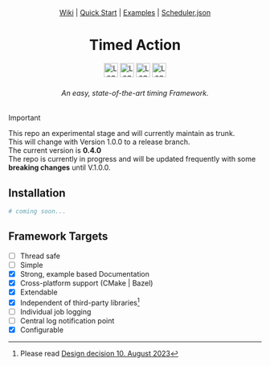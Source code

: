 <div align="center">
<a href="https://github.com/CodebyCR/TimedAction/wiki">Wiki</a> 
| 
<a href="QuickStart.md">Quick Start</a>
|
<a href="examples">Examples</a>
|
<a href="https://github.com/CodebyCR/TimedAction/wiki/Configuration#example-schedulerjson">Scheduler.json</a>
</div>

<h1 align="center">Timed Action</h1>

<div align="center">
    <img height="28" src="https://img.shields.io/badge/C%2B%2B-00599C?style=for-the-badge&logo=c%2B%2B&logoColor=white" alt="Logo" >
    <img height="28" src="https://img.shields.io/badge/SonarLint-CB2029?style=for-the-badge&logo=sonarlint&logoColor=white" alt="Logo">
    <img height="28" src="https://img.shields.io/badge/CMake-064F8C?style=for-the-badge&logo=cmake&logoColor=white" alt="Logo">
    <img height="28" src="https://img.shields.io/github/license/CodeByCR/TimedAction?style=for-the-badge" alt="Logo">
    <h6><em>An easy, state-of-the-art timing Framework.</em></h6>
</div>


> [!IMPORTANT]
> This repo an experimental stage and will currently maintain as trunk.<br/>
> This will change with Version 1.0.0 to a release branch.<br/>
> The current version is <b>0.4.0</b><br/>
> The repo is currently in progress and will be updated frequently with some <b>breaking changes</b> until V.1.0.0.<br/>

## Installation

```bash
# coming soon...
```

## Framework Targets

- [ ] Thread safe
- [ ] Simple
- [x] Strong, example based Documentation
- [x] Cross-platform support (CMake | Bazel)
- [x] Extendable
- [x] Independent of third-party libraries[^1]
- [ ] Individual job logging
- [ ] Central log notification point
- [x] Configurable

[^1]: Please read <a href="https://github.com/CodebyCR/TimedAction/wiki/Design-decision#10-august-2023">Design decision 10. August 2023</a>

